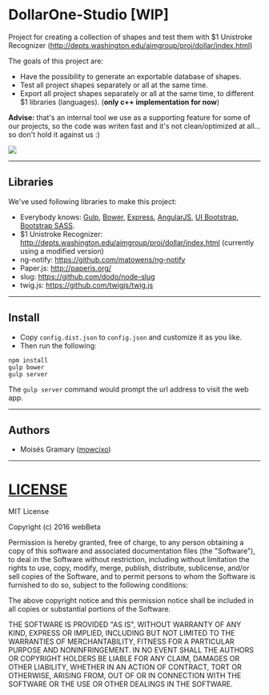 # DollarOne-Studio [WIP]

Project for creating a collection of shapes and test them with $1 Unistroke Recognizer (http://depts.washington.edu/aimgroup/proj/dollar/index.html)

The goals of this project are:
* Have the possibility to generate an exportable database of shapes.
* Test all project shapes separately or all at the same time.
* Export all project shapes separately or all at the same time, to different $1 libraries (languages). (**only c++ implementation for now**)

**Advise:** that's an internal tool we use as a supporting feature for some of our projects, so the code was writen fast and it's not clean/optimized at all... so don't hold it against us :)

<img src="https://github.com/webetes/DollarOne-Studio/blob/master/art/screenshot.png?raw=true" />

---

## Libraries

We've used following libraries to make this project:

* Everybody knows: [Gulp](http://gulpjs.com/), [Bower](https://bower.io/), [Express](http://expressjs.com/), [AngularJS](https://angularjs.org/), [UI Bootstrap](https://angular-ui.github.io/bootstrap/), [Bootstrap SASS](http://getbootstrap.com/css/#sass). 
* $1 Unistroke Recognizer: http://depts.washington.edu/aimgroup/proj/dollar/index.html (currently using a modified version)
* ng-notify: https://github.com/matowens/ng-notify
* Paper.js: http://paperjs.org/
* slug: https://github.com/dodo/node-slug
* twig.js: https://github.com/twigjs/twig.js 
 
---

## Install

* Copy ```config.dist.json``` to ```config.json``` and customize it as you like.
* Then run the following:

```
npm install
gulp bower
gulp server
```

The ```gulp server``` command would prompt the url address to visit the web app.

---

## Authors

* Moisés Gramary ([mowcixo](https://github.com/mowcixo))

---

# [LICENSE](/LICENSE)

MIT License

Copyright (c) 2016 webBeta

Permission is hereby granted, free of charge, to any person obtaining a copy
of this software and associated documentation files (the "Software"), to deal
in the Software without restriction, including without limitation the rights
to use, copy, modify, merge, publish, distribute, sublicense, and/or sell
copies of the Software, and to permit persons to whom the Software is
furnished to do so, subject to the following conditions:

The above copyright notice and this permission notice shall be included in all
copies or substantial portions of the Software.

THE SOFTWARE IS PROVIDED "AS IS", WITHOUT WARRANTY OF ANY KIND, EXPRESS OR
IMPLIED, INCLUDING BUT NOT LIMITED TO THE WARRANTIES OF MERCHANTABILITY,
FITNESS FOR A PARTICULAR PURPOSE AND NONINFRINGEMENT. IN NO EVENT SHALL THE
AUTHORS OR COPYRIGHT HOLDERS BE LIABLE FOR ANY CLAIM, DAMAGES OR OTHER
LIABILITY, WHETHER IN AN ACTION OF CONTRACT, TORT OR OTHERWISE, ARISING FROM,
OUT OF OR IN CONNECTION WITH THE SOFTWARE OR THE USE OR OTHER DEALINGS IN THE
SOFTWARE.